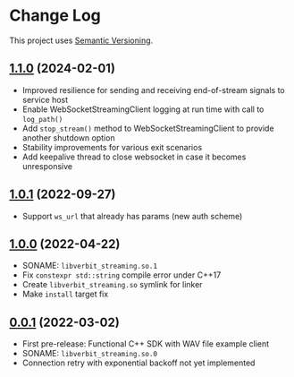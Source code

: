# Change Log

This project uses [Semantic Versioning](http://semver.org/).

## [1.1.0](https://github.com/verbit-ai/verbit-streaming-cpp-sdk/releases/tag/v1.1.0) (2024-02-01)

- Improved resilience for sending and receiving end-of-stream signals to service host
- Enable WebSocketStreamingClient logging at run time with call to `log_path()`
- Add `stop_stream()` method to WebSocketStreamingClient to provide another shutdown option
- Stability improvements for various exit scenarios
- Add keepalive thread to close websocket in case it becomes unresponsive

## [1.0.1](https://github.com/verbit-ai/verbit-streaming-cpp-sdk/releases/tag/v1.0.1) (2022-09-27)

- Support `ws_url` that already has params (new auth scheme)

## [1.0.0](https://github.com/verbit-ai/verbit-streaming-cpp-sdk/releases/tag/v1.0.0) (2022-04-22)

- SONAME: `libverbit_streaming.so.1`
- Fix `constexpr std::string` compile error under C++17
- Create `libverbit_streaming.so` symlink for linker
- Make `install` target fix

## [0.0.1](https://github.com/verbit-ai/verbit-streaming-cpp-sdk/releases/tag/v0.0.1) (2022-03-02)

- First pre-release: Functional C++ SDK with WAV file example client
- SONAME: `libverbit_streaming.so.0`
- Connection retry with exponential backoff not yet implemented
